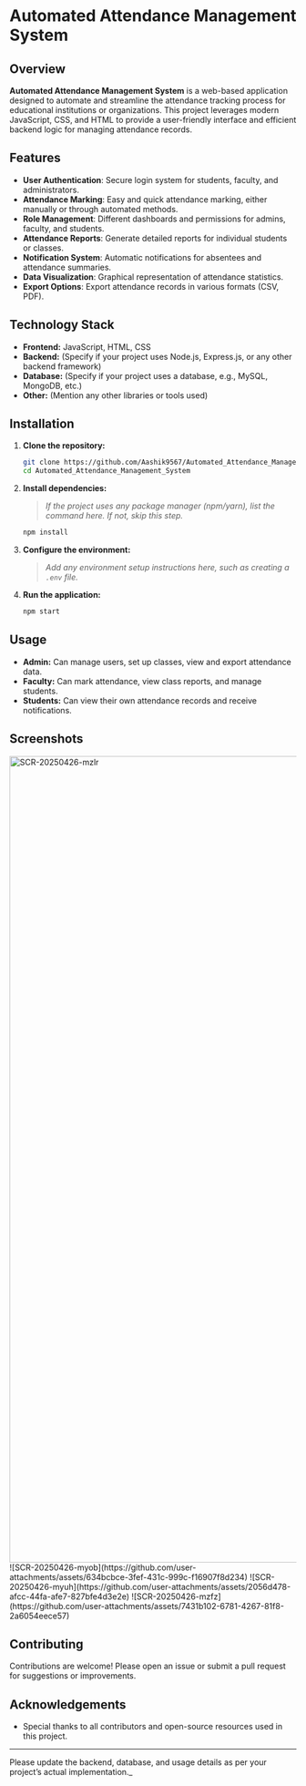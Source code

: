 # Automated Attendance Management System

## Overview

**Automated Attendance Management System** is a web-based application designed to automate and streamline the attendance tracking process for educational institutions or organizations. This project leverages modern JavaScript, CSS, and HTML to provide a user-friendly interface and efficient backend logic for managing attendance records.

## Features

- **User Authentication**: Secure login system for students, faculty, and administrators.
- **Attendance Marking**: Easy and quick attendance marking, either manually or through automated methods.
- **Role Management**: Different dashboards and permissions for admins, faculty, and students.
- **Attendance Reports**: Generate detailed reports for individual students or classes.
- **Notification System**: Automatic notifications for absentees and attendance summaries.
- **Data Visualization**: Graphical representation of attendance statistics.
- **Export Options**: Export attendance records in various formats (CSV, PDF).

## Technology Stack

- **Frontend:** JavaScript, HTML, CSS
- **Backend:** (Specify if your project uses Node.js, Express.js, or any other backend framework)
- **Database:** (Specify if your project uses a database, e.g., MySQL, MongoDB, etc.)
- **Other:** (Mention any other libraries or tools used)

## Installation

1. **Clone the repository:**
   ```bash
   git clone https://github.com/Aashik9567/Automated_Attendance_Management_System.git
   cd Automated_Attendance_Management_System
   ```

2. **Install dependencies:**
   > _If the project uses any package manager (npm/yarn), list the command here. If not, skip this step._
   ```bash
   npm install
   ```

3. **Configure the environment:**
   > _Add any environment setup instructions here, such as creating a `.env` file._

4. **Run the application:**
   ```bash
   npm start
   ```


## Usage

- **Admin:** Can manage users, set up classes, view and export attendance data.
- **Faculty:** Can mark attendance, view class reports, and manage students.
- **Students:** Can view their own attendance records and receive notifications.

## Screenshots

<img width="1416" alt="SCR-20250426-mzlr" src="https://github.com/user-attachments/assets/4e8a4ef1-2e49-4f78-8442-1be664c5beaf" />
![SCR-20250426-myob](https://github.com/user-attachments/assets/634bcbce-3fef-431c-999c-f16907f8d234)
![SCR-20250426-myuh](https://github.com/user-attachments/assets/2056d478-afcc-44fa-afe7-827bfe4d3e2e)
![SCR-20250426-mzfz](https://github.com/user-attachments/assets/7431b102-6781-4267-81f8-2a6054eece57)





## Contributing

Contributions are welcome! Please open an issue or submit a pull request for suggestions or improvements.



## Acknowledgements

- Special thanks to all contributors and open-source resources used in this project.

---
 Please update the backend, database, and usage details as per your project’s actual implementation._
